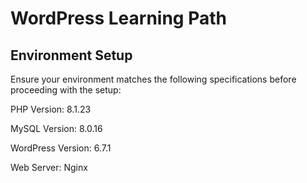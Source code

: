 # WordPress Learning Path

## Environment Setup

Ensure your environment matches the following specifications before proceeding with the setup:

PHP Version: 8.1.23

MySQL Version: 8.0.16

WordPress Version: 6.7.1

Web Server: Nginx